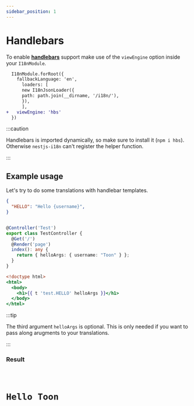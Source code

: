 ```yaml
---
sidebar_position: 1
---
```


# Handlebars

To enable [**handlebars**](https://handlebarsjs.com) support make use of the `viewEngine` option inside your `I18nModule`.

```diff title="src/app.module.ts"
  I18nModule.forRoot({
    fallbackLanguage: 'en',
      loaders: [
      new I18nJsonLoader({
      path: path.join(__dirname, '/i18n/'),
      }),
      ],
+   viewEngine: 'hbs'
  })
```

:::caution

Handlebars is imported dynamically, so make sure to install it (`npm i hbs`). Otherwise `nestjs-i18n` can't register the helper function.

:::

## Example usage

Let's try to do some translations with handlebar templates.

```json title="src/i18n/en/test.json"
{
  "HELLO": "Hello {username}",
}
```

```typescript title="src/app.controller.ts"

@Controller('Test')
export class TestController {
  @Get('/')
  @Render('page')
  index(): any {
    return { helloArgs: { username: "Toon" } };
  }
}

```

```hbs title="src/view/page.hbs"
<!doctype html>
<html>
  <body>
    <h1>{{ t 'test.HELLO' helloArgs }}</h1>
  </body>
</html>
```

:::tip

The third argument `helloArgs` is optional. This is only needed if you want to pass along arugments to your translations.

:::

### Result
<code>
  <h1>Hello Toon</h1>
</code>
